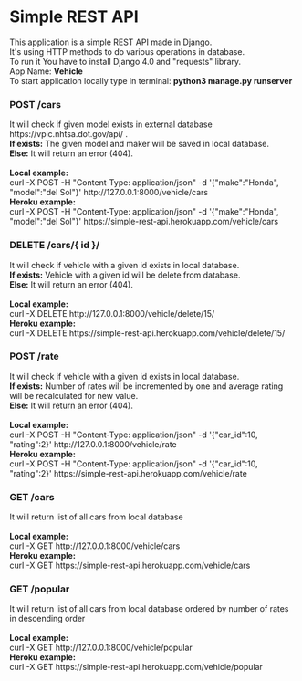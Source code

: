 # Simple REST API 
This application is a simple REST API made in Django.<br>
It's using HTTP methods to do various operations in database.<br>
To run it You have to install Django 4.0 and "requests" library.<br>
App Name: <b>Vehicle</b><br>
To start application locally type in terminal: <b>python3 manage.py runserver</b>

<h3>POST /cars</h3>
It will check if given model exists in external database https://vpic.nhtsa.dot.gov/api/ . <br>
<b>If exists:</b> The given model and maker will be saved in local database. <br>
<b>Else:</b> It will return an error (404). <br>
<br><b>Local example:</b><br>
curl -X POST -H "Content-Type: application/json" -d '{"make":"Honda", "model":"del Sol"}' http://127.0.0.1:8000/vehicle/cars
<br><b>Heroku example:</b><br>
curl -X POST -H "Content-Type: application/json" -d '{"make":"Honda", "model":"del Sol"}' https://simple-rest-api.herokuapp.com/vehicle/cars

<h3>DELETE /cars/{ id }/</h3>
It will check if vehicle with a given id exists in local database.<br>
<b>If exists:</b> Vehicle with a given id will be delete from database.<br>
<b>Else:</b> It will return an error (404).<br>
<br><b>Local example:</b><br>
curl -X DELETE http://127.0.0.1:8000/vehicle/delete/15/
<br><b>Heroku example:</b><br>
curl -X DELETE https://simple-rest-api.herokuapp.com/vehicle/delete/15/


<h3>POST /rate</h3>
It will check if vehicle with a given id exists in local database.<br>
<b>If exists:</b> Number of rates will be incremented by one and average rating will be recalculated for new value.  <br>
<b>Else:</b> It will return an error (404).<br>
<br><b>Local example:</b><br>
curl -X POST -H "Content-Type: application/json" -d '{"car_id":10, "rating":2}' http://127.0.0.1:8000/vehicle/rate
<br><b>Heroku example:</b><br>
curl -X POST -H "Content-Type: application/json" -d '{"car_id":10, "rating":2}' https://simple-rest-api.herokuapp.com/vehicle/rate

<h3>GET /cars</h3>
It will return list of all cars from local database<br>
<br><b>Local example:</b><br>
curl -X GET http://127.0.0.1:8000/vehicle/cars
<br><b>Heroku example:</b><br>
curl -X GET https://simple-rest-api.herokuapp.com/vehicle/cars

<h3>GET /popular</h3>
It will return list of all cars from local database ordered by number of rates in descending order<br>
<br><b>Local example:</b><br>
curl -X GET http://127.0.0.1:8000/vehicle/popular
<br><b>Heroku example:</b><br>
curl -X GET https://simple-rest-api.herokuapp.com/vehicle/popular